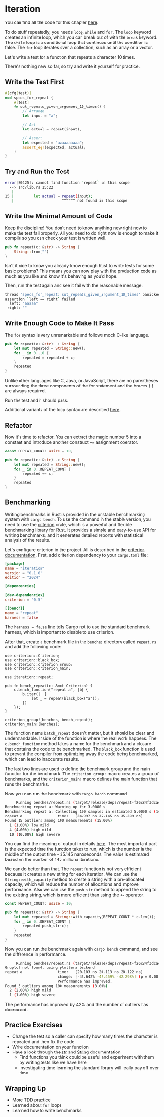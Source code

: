 # Iteration

You can find all the code for this chapter [here](https://github.com/PeppyDays/learn-rust-with-tests/tree/main/examples/iteration).

To do stuff repeatedly, you needs `loop`, `while` and `for`. The `loop` keyword creates an infinite loop, which you can break out of with the `break` keyword. The `while` loop is a conditional loop that continues until the condition is false. The `for` loop iterates over a collection, such as an array or a vector.

Let's write a test for a function that repeats a character 10 times.

There's nothing new so far, so try and write it yourself for practice.

## Write the Test First

```rust
#[cfg(test)]
mod specs_for_repeat {
    #[test]
    fn sut_repeats_given_argument_10_times() {
        // Arrange
        let input = "a";

        // Act
        let actual = repeat(input);

        // Assert
        let expected = "aaaaaaaaaa";
        assert_eq!(expected, actual);
    }
}
```

## Try and Run the Test

```bash
error[E0425]: cannot find function `repeat` in this scope
  --> src/lib.rs:15:22
   |
15 |         let actual = repeat(input);
   |                      ^^^^^^ not found in this scope
```

## Write the Minimal Amount of Code

Keep the discipline! You don't need to know anything new right now to make the test fail properly. All you need to do right now is enough to make it compile so you can check your test is written well.

```rust
pub fn repeat(c: &str) -> String {
    String::from("")
}
```

Isn't it nice to know you already know enough Rust to write tests for some basic problems? This means you can now play with the production code as much as you like and know it's behaving as you'd hope.

Then, run the test again and see it fail with the reasonable message.

```bash
thread 'specs_for_repeat::sut_repeats_given_argument_10_times' panicked at src/lib.rs:19:9:
assertion `left == right` failed
  left: "aaaaa"
 right: ""
```

## Write Enough Code to Make It Pass

The `for` syntax is very unremarkable and follows mock C-like language.

```rust
pub fn repeat(c: &str) -> String {
    let mut repeated = String::new();
    for _ in 0..10 {
        repeated = repeated + c;
    }
    repeated
}
```

Unlike other languages like C, Java, or JavaScript, there are no parentheses surrounding the three components of the for statement and the braces { } are always required.

Run the test and it should pass.

Additional variants of the loop syntax are described [here](https://doc.rust-lang.org/stable/rust-by-example/flow_control.html).

## Refactor

Now it's time to refactor. You can extract the magic number 5 into a constant and introduce another construct `+=` assignment operator.

```rust
const REPEAT_COUNT: usize = 10;

pub fn repeat(c: &str) -> String {
    let mut repeated = String::new();
    for _ in 0..REPEAT_COUNT {
        repeated += c;
    }
    repeated
}
```

## Benchmarking

Writing benchmarks in Rust is provided in the unstable benchmarking system with `cargo bench`. To use the command in the stable version, you need to use the [criterion](https://github.com/bheisler/criterion.rs) crate, which is a powerful and flexible benchmarking library for Rust. It provides a simple and easy-to-use API for writing benchmarks, and it generates detailed reports with statistical analysis of the results.

Let's configure criterion in the project. All is described in the [criterion documentation](https://bheisler.github.io/criterion.rs/book/getting_started.html). First, add criterion dependency to your `Cargo.toml` file:

```toml
[package]
name = "iteration"
version = "0.1.0"
edition = "2024"

[dependencies]

[dev-dependencies]
criterion = "0.5"

[[bench]]
name = "repeat"
harness = false
```

The `harness = false` line tells Cargo not to use the standard benchmark harness, which is important to disable to use criterion.

After that, create a benchmark file in the `benches` directory called `repeat.rs` and add the following code:

```rust,ignore
use criterion::Criterion;
use criterion::black_box;
use criterion::criterion_group;
use criterion::criterion_main;

use iteration::repeat;

pub fn bench_repeat(c: &mut Criterion) {
    c.bench_function("repeat a", |b| {
        b.iter(|| {
            let _ = repeat(black_box("a"));
        })
    });
}

criterion_group!(benches, bench_repeat);
criterion_main!(benches);
```

The function name `batch_repeat` doesn't matter, but it should be clear and understandable. Inside of the function is where the real work happens. The `c.bench_function` method takes a name for the benchmark and a closure that contains the code to be benchmarked. The `black_box` function is used to prevent the compiler from optimizing away the code being benchmarked, which can lead to inaccurate results.

The last two lines are used to define the benchmark group and the main function for the benchmark. The `criterion_group!` macro creates a group of benchmarks, and the `criterion_main!` macro defines the main function that runs the benchmarks.

Now you can run the benchmark with `cargo bench` command.

```bash
     Running benches/repeat.rs (target/release/deps/repeat-f26c84f3dcacddd5)
Benchmarking repeat a: Warming up for 3.0000 s
Benchmarking repeat a: Collecting 100 samples in estimated 5.0000 s (145M iterations)
repeat a                time:   [34.997 ns 35.145 ns 35.309 ns]
Found 15 outliers among 100 measurements (15.00%)
  1 (1.00%) low mild
  4 (4.00%) high mild
  10 (10.00%) high severe
```

You can find the meaning of output in details [here](https://bheisler.github.io/criterion.rs/book/user_guide/command_line_output.html). The most important part is the expected time the function takes to run, which is the number in the middle of the output time - 35.145 nanoseconds. The value is estimated based on the number of 145 millions iterations.

We can do better than that. The `repeat` function is not very efficient because it creates a new string for each iteration. We can use the `String::with_capacity` method to create a string with a pre-allocated capacity, which will reduce the number of allocations and improve performance. Also we can use the `push_str` method to append the string to the existing string, which is more efficient than using the `+=` operator.

```rust
const REPEAT_COUNT: usize = 10;

pub fn repeat(c: &str) -> String {
    let mut repeated = String::with_capacity(REPEAT_COUNT * c.len());
    for _ in 0..REPEAT_COUNT {
        repeated.push_str(c);
    }
    repeated
}
```

Now you can run the benchmark again with `cargo bench` command, and see the difference in performance.

```bash
     Running benches/repeat.rs (target/release/deps/repeat-f26c84f3dcacddd5)
Gnuplot not found, using plotters backend
repeat a                time:   [20.103 ns 20.113 ns 20.122 ns]
                        change: [-42.642% -42.459% -42.298%] (p = 0.00 < 0.05)
                        Performance has improved.
Found 3 outliers among 100 measurements (3.00%)
  2 (2.00%) high mild
  1 (1.00%) high severe
```

The performance has improved by 42% and the number of outliers has decreased.

## Practice Exercises

- Change the test so a caller can specify how many times the character is repeated and then fix the code
- Write documentation on your function
- Have a look through the [str](https://doc.rust-lang.org/std/primitive.str.html) and [String](https://doc.rust-lang.org/std/string/struct.String.html) documentation
  - Find functions you think could be useful and experiment with them by writing tests like we have here
  - Investigating time learning the standard library will really pay off over time

## Wrapping Up

- More TDD practice
- Learned about `for` loops
- Learned how to write benchmarks
